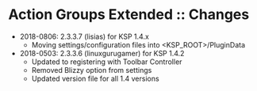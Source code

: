 # Action Groups Extended :: Changes

* 2018-0806: 2.3.3.7 (lisias) for KSP 1.4.x
	+ Moving settings/configuration files into <KSP_ROOT>/PluginData
* 2018-0503: 2.3.3.6 (linuxgurugamer) for KSP 1.4.2
	+ Updated to registering with Toolbar Controller
	+ Removed Blizzy option from settings
	+ Updated version file for all 1.4 versions

